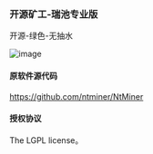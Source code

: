 ### 开源矿工-瑞池专业版
开源-绿色-无抽水

![image](https://user-images.githubusercontent.com/98405605/190837564-41de695b-028f-42b9-a22c-24100afaaa88.png)


#### 原软件源代码
https://github.com/ntminer/NtMiner
#### 授权协议
The LGPL license。
